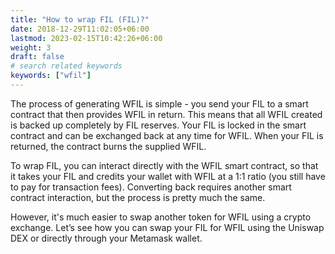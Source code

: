 ```yaml
---
title: "How to wrap FIL (FIL)?"
date: 2018-12-29T11:02:05+06:00
lastmod: 2023-02-15T10:42:26+06:00
weight: 3
draft: false
# search related keywords
keywords: ["wfil"]
---
```


The process of generating WFIL is simple - you send your FIL to a smart contract that then provides WFIL in return. This means that all WFIL created is backed up completely by FIL reserves. Your FIL is locked in the smart contract and can be exchanged back at any time for WFIL. When your FIL is returned, the contract burns the supplied WFIL.

To wrap FIL, you can interact directly with the WFIL smart contract, so that it takes your FIL and credits your wallet with WFIL at a 1:1 ratio (you still have to pay for transaction fees). Converting back requires another smart contract interaction, but the process is pretty much the same.

However, it's much easier to swap another token for WFIL using a crypto exchange. Let’s see how you can swap your FIL for WFIL using the Uniswap DEX or directly through your Metamask wallet.
